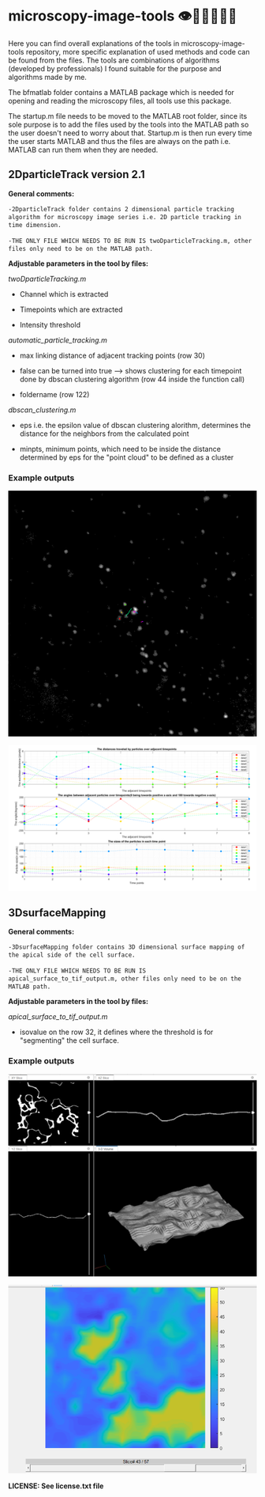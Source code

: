 # microscopy-image-tools  👁️🦠🔬🥼👩‍💻

Here you can find overall explanations of the tools in microscopy-image-tools repository, more specific explanation of used methods and code can be found from the files. The tools are combinations of algorithms (developed by professionals) I found suitable for the purpose and algorithms made by me.

The bfmatlab folder contains a MATLAB package which is needed for opening and reading the microscopy files, all tools use this package.

The startup.m file needs to be moved to the MATLAB root folder, since its sole purpose is to add the files used by the tools into the MATLAB path so the user doesn't need to worry about that. Startup.m is then run every time the user starts MATLAB and thus the files are always on the path i.e. MATLAB can run them when they are needed.


## 2DparticleTrack version 2.1


**General comments:**

    -2DparticleTrack folder contains 2 dimensional particle tracking algorithm for microscopy image series i.e. 2D particle tracking in time dimension. 

    -THE ONLY FILE WHICH NEEDS TO BE RUN IS twoDparticleTracking.m, other files only need to be on the MATLAB path. 


**Adjustable parameters in the tool by files:**

_twoDparticleTracking.m_

* Channel which is extracted 

* Timepoints which are extracted

* Intensity threshold

_automatic_particle_tracking.m_

* max linking distance of adjacent tracking points (row 30)

* false can be turned into true --> shows clustering for each timepoint done by dbscan clustering algorithm (row 44 inside the function call)

* foldername (row 122)


_dbscan_clustering.m_

* eps i.e. the epsilon value of dbscan clustering alorithm, determines the distance for the neighbors from the calculated point

* minpts, minimum points, which need to be inside the distance determined by eps for the "point cloud" to be defined as a cluster 


### Example outputs

![An example of the result of the tool](example_images/image-2.png)

![Another one](example_images/image-1.png)

## 3DsurfaceMapping


**General comments:**

    -3DsurfaceMapping folder contains 3D dimensional surface mapping of the apical side of the cell surface.

    -THE ONLY FILE WHICH NEEDS TO BE RUN IS apical_surface_to_tif_output.m, other files only need to be on the MATLAB path.


**Adjustable parameters in the tool by files:**

_apical_surface_to_tif_output.m_

* isovalue on the row 32, it defines where the threshold is for "segmenting" the cell surface. 

### Example outputs

![An example image for 3DsurfaceMapping](example_images/image-3.png)

![Euclidean distance map](example_images/image-4.png)


**LICENSE: See license.txt file**